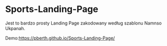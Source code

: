 # Sports-Landing-Page
Jest to bardzo prosty Landing Page zakodowany według szablonu Namnso Ukpanah.

Demo:https://pberth.github.io/Sports-Landing-Page/
